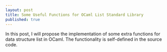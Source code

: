 ```yaml
---
layout: post
title: Some Useful Functions for OCaml List Standard Library
published: true
---
```


In this post, I will propose the implementation of some extra functions for data structure list in OCaml. The functionality is self-defined in the source code.

<script src="https://gist.github.com/channgo2203/06879fc427e229a976df1751e2465745.js"></script>




